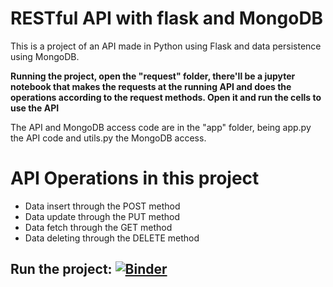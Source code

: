 # RESTful API with flask and MongoDB

This is a project of an API made in Python using Flask and data persistence using MongoDB.

**Running the project, open the "request" folder, there'll be a jupyter notebook that makes the requests at the running API and does the operations according to the request methods. Open it and run the cells to use the API**

The API and MongoDB access code are in the "app" folder, being app.py the API code and utils.py the MongoDB access.

# API Operations in this project

* Data insert through the POST method
* Data update through the PUT method
* Data fetch through the GET method
* Data deleting through the DELETE method

## Run the project: [![Binder](https://mybinder.org/badge_logo.svg)](https://mybinder.org/v2/gh/gustavo-candido-silva/Python-RESTful-API-using-Flask-and-MongoDB.git/master?urlpath=lab)
